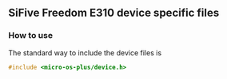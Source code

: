 ## SiFive Freedom E310 device specific files

### How to use

The standard way to include the device files is

```c
#include <micro-os-plus/device.h>
```

